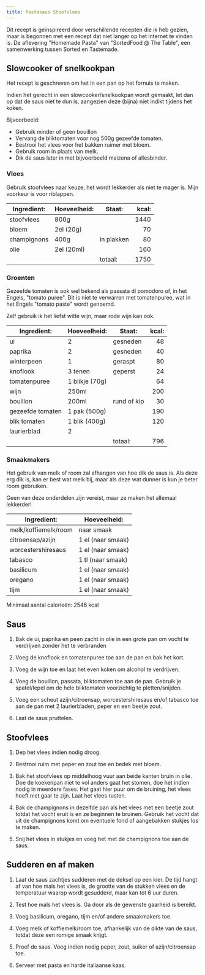```yaml
---
title: Pastasaus Stoofvlees
---
```


Dit recept is geïnspireerd door verschillende recepten die ik heb gezien, maar is begonnen met een recept dat niet langer op het internet te vinden is. De aflevering "Homemade Pasta" van "SortedFood @ The Table", een samenwerking tussen Sorted en Tastemade.

## Slowcooker of snelkookpan

Het recept is geschreven om het in een pan op het fornuis te maken.

Indien het gerecht in een slowcooker/snelkookpan wordt gemaakt, let dan op dat de saus niet te dun is, aangezien deze (bijna) niet indikt tijdens het koken.

Bijvoorbeeld:

- Gebruik minder of geen bouillon
- Vervang de bliktomaten voor nog 500g gezeefde tomaten.
- Bestrooi het vlees voor het bakken ruimer met bloem.
- Gebruik room in plaats van melk.
- Dik de saus later in met bijvoorbeeld maizena of allesbinder.

### Vlees

Gebruik stoofvlees naar keuze, het wordt lekkerder als niet te mager is. Mijn voorkeur is voor riblappen.

| Ingredient: | Hoeveelheid: | Staat:     | kcal: |
| ----------- | ------------ | ---------- | ----: |
| stoofvlees  | 800g         |            |  1440 |
| bloem       | 2el (20g)    |            |    70 |
| champignons | 400g         | in plakken |    80 |
| olie        | 2el (20ml)   |            |   160 |
|             |              | totaal:    |  1750 |

### Groenten

Gezeefde tomaten is ook wel bekend als passata di pomodoro of, in het Engels, "tomato puree". Dit is niet te verwarren met tomatenpuree, wat in het Engels "tomato paste" wordt genoemd.

Zelf gebruik ik het liefst witte wijn, maar rode wijn kan ook.

| Ingredient:      | Hoeveelheid:   | Staat:      | kcal: |
| ---------------- | -------------- | ----------- | ----: |
| ui               | 2              | gesneden    |    48 |
| paprika          | 2              | gesneden    |    40 |
| winterpeen       | 1              | geraspt     |    80 |
| knoflook         | 3 tenen        | geperst     |    24 |
| tomatenpuree     | 1 blikje (70g) |             |    64 |
| wijn             | 250ml          |             |   200 |
| bouillon         | 200ml          | rund of kip |    30 |
| gezeefde tomaten | 1 pak (500g)   |             |   190 |
| blik tomaten     | 1 blik (400g)  |             |   120 |
| laurierblad      | 2              |             |       |
|                  |                | totaal:     |   796 |

### Smaakmakers

Het gebruik van melk of room zal afhangen van hoe dik de saus is. Als deze erg dik is, kan er best wat melk bij, maar als deze wat dunner is kun je beter room gebruiken.

Geen van deze onderdelen zijn vereist, maar ze maken het allemaal lekkerder!

| Ingredient:          | Hoeveelheid:      |
| -------------------- | ----------------- |
| melk/koffiemelk/room | naar smaak        |
| citroensap/azijn     | 1 el (naar smaak) |
| worcestershiresaus   | 1 el (naar smaak) |
| tabasco              | 1 tl (naar smaak) |
| basilicum            | 1 el (naar smaak) |
| oregano              | 1 el (naar smaak) |
| tijm                 | 1 el (naar smaak) |

Minimaal aantal calorieën: 2546 kcal

## Saus

1. Bak de ui, paprika en peen zacht in olie in een grote pan om vocht te verdrijven zonder het te verbranden

1. Voeg de knoflook en tomatenpuree toe aan de pan en bak het kort.

1. Voeg de wijn toe en laat het even koken om alcohol te verdrijven.

1. Voeg de bouillon, passata, bliktomaten toe aan de pan. Gebruik je spatel/lepel om de hele bliktomaten voorzichtig te pletten/snijden.

1. Voeg een scheut azijn/citroensap, worcestershiresaus en/of tabasco toe aan de pan met 2 laurierbladen, peper en een beetje zout.

1. Laat de saus pruttelen.

## Stoofvlees

1. Dep het vlees indien nodig droog.

1. Bestrooi ruim met peper en zout toe en bedek met bloem.

1. Bak het stoofvlees op middelhoog vuur aan beide kanten bruin in olie. Doe de koekenpan niet te vol anders gaat het stomen, doe het indien nodig in meerdere fases. Het gaat hier puur om de bruining, het vlees hoeft niet gaar te zijn. Laat het vlees rusten.

1. Bak de champignons in dezelfde pan als het vlees met een beetje zout totdat het vocht eruit is en ze beginnen te bruinen. Gebruik het vocht dat uit de champignons komt om eventuele fond of aangebakken stukjes los te maken.

1. Snij het vlees in stukjes en voeg het met de champignons toe aan de saus.

## Sudderen en af maken

1. Laat de saus zachtjes sudderen met de deksel op een kier. De tijd hangt af van hoe mals het vlees is, de grootte van de stukken vlees en de temperatuur waarop wordt gesudderd, maar kan tot 6 uur duren.

1. Test hoe mals het vlees is. Ga door als de gewenste gaarheid is bereikt.

1. Voeg basilicum, oregano, tijm en/of andere smaakmakers toe.

1. Voeg melk of koffiemelk/room toe, afhankelijk van de dikte van de saus, totdat deze een romige smaak krijgt.

1. Proef de saus. Voeg indien nodig peper, zout, suiker of azijn/citroensap toe.

1. Serveer met pasta en harde italiaanse kaas.
